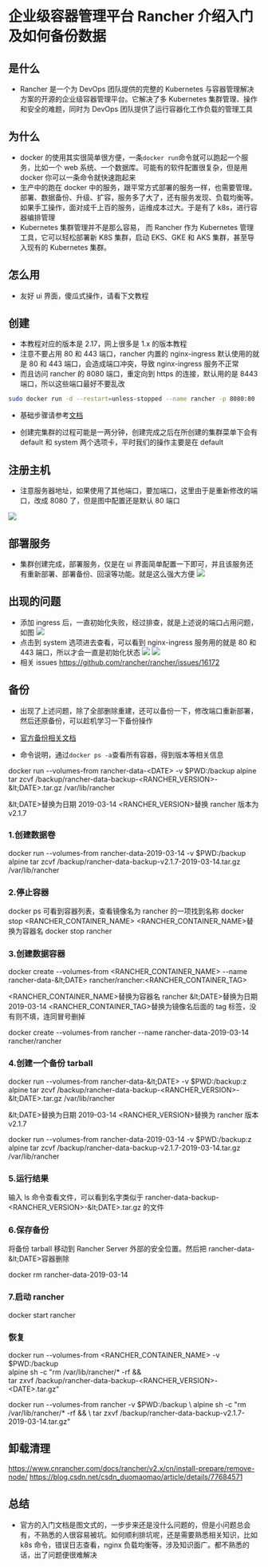 # 企业级容器管理平台 Rancher 介绍入门及如何备份数据

## 是什么

- Rancher 是一个为 DevOps 团队提供的完整的 Kubernetes 与容器管理解决方案的开源的企业级容器管理平台。它解决了多 Kubernetes 集群管理、操作和安全的难题，同时为 DevOps 团队提供了运行容器化工作负载的管理工具

## 为什么

- docker 的使用其实很简单很方便，一条`docker run`命令就可以跑起一个服务，比如一个 web 系统、一个数据库。可能有的软件配置很复杂，但是用 docker 你可以一条命令就快速跑起来
- 生产中的跑在 docker 中的服务，跟平常方式部署的服务一样，也需要管理。部署、数据备份、升级、扩容，服务多了大了，还有服务发现、负载均衡等。如果手工操作，面对成千上百的服务，运维成本过大。于是有了 k8s，进行容器编排管理
- Kubernetes 集群管理并不是那么容易， 而 Rancher 作为 Kubernetes 管理工具，它可以轻松部署新 K8S 集群，启动 EKS、GKE 和 AKS 集群，甚至导入现有的 Kubernetes 集群。

## 怎么用

- 友好 ui 界面，傻瓜式操作，请看下文教程

## 创建

- 本教程对应的版本是 2.17，网上很多是 1.x 的版本教程
- 注意不要占用 80 和 443 端口，rancher 内置的 nginx-ingress 默认使用的就是 80 和 443 端口，会造成端口冲突，导致 nginx-ingress 服务不正常
- 而且访问 rancher 的 8080 端口，重定向到 https 的连接，默认用的是 8443 端口，所以这些端口最好不要乱改

```bash
sudo docker run -d --restart=unless-stopped --name rancher -p 8080:80 -p 8443:443 rancher/rancher
```

- 基础步骤请参考[文档](https://www.cnrancher.com/docs/rancher/v2.x/cn/overview/quick-start-guide/)

- 创建完集群的过程可能是一两分钟，创建完成之后在所创建的集群菜单下会有 default 和 system 两个选项卡，平时我们的操作主要是在 default

## 注册主机

- 注意服务器地址，如果使用了其他端口，要加端口，这里由于是重新修改的端口，改成 8080 了，但是图中配置还是默认 80 端口

![ ](https://raw.githubusercontent.com/xxred/xxred.github.io/master/imgs/2019-03-14-16-19-29.png)

## 部署服务

- 集群创建完成，部署服务，仅是在 ui 界面简单配置一下即可，并且该服务还有重新部署、部署备份、回滚等功能。就是这么强大方便
  ![ ](https://raw.githubusercontent.com/xxred/xxred.github.io/master/imgs/2019-03-31-23-35-23.png)

## 出现的问题

- 添加 ingress 后，一直初始化失败，经过排查，就是上述说的端口占用问题，如图
  ![ ](https://raw.githubusercontent.com/xxred/xxred.github.io/master/imgs/2019-03-14-14-47-07.png)
- 点击到 system 选项进去查看，可以看到 nginx-ingress 服务用的就是 80 和 443 端口，所以才会一直是初始化状态
  ![ ](https://raw.githubusercontent.com/xxred/xxred.github.io/master/imgs/2019-03-14-14-49-08.png)
  ![ ](https://raw.githubusercontent.com/xxred/xxred.github.io/master/imgs/2019-03-14-14-49-39.png)
- 相关 issues https://github.com/rancher/rancher/issues/16172

## 备份

- 出现了上述问题，除了全部删除重建，还可以备份一下，修改端口重新部署，然后还原备份，可以趁机学习一下备份操作
- [官方备份相关文档](https://rancher.com/docs/rancher/v2.x/en/backups/backups/single-node-backups/)

- 命令说明，通过`docker ps -a`查看所有容器，得到版本等相关信息

docker run --volumes-from rancher-data-&lt;DATE&gt; -v \$PWD:/backup alpine tar zcvf /backup/rancher-data-backup-\<RANCHER_VERSION>-\&lt;DATE&gt;.tar.gz /var/lib/rancher

\&lt;DATE&gt;替换为日期 2019-03-14
\<RANCHER_VERSION>替换 rancher 版本为 v2.1.7

### 1.创建数据卷

docker run --volumes-from rancher-data-2019-03-14 -v \$PWD:/backup alpine tar zcvf /backup/rancher-data-backup-v2.1.7-2019-03-14.tar.gz /var/lib/rancher

### 2.停止容器

docker ps 可看到容器列表，查看镜像名为 rancher 的一项找到名称
docker stop \<RANCHER_CONTAINER_NAME>
\<RANCHER_CONTAINER_NAME>替换为容器名
docker stop rancher

### 3.创建数据容器

docker create --volumes-from \<RANCHER_CONTAINER_NAME> --name rancher-data-\&lt;DATE&gt; rancher/rancher:\<RANCHER_CONTAINER_TAG>

\<RANCHER_CONTAINER_NAME>替换为容器名 rancher
\&lt;DATE&gt;替换为日期 2019-03-14
\<RANCHER_CONTAINER_TAG>替换为镜像名后面的 tag 标签，没有则不填，连同冒号删掉

docker create --volumes-from rancher --name rancher-data-2019-03-14 rancher/rancher

### 4.创建一个备份 tarball

docker run --volumes-from rancher-data-\&lt;DATE&gt; -v \$PWD:/backup:z alpine tar zcvf /backup/rancher-data-backup-\<RANCHER_VERSION>-\&lt;DATE&gt;.tar.gz /var/lib/rancher

\&lt;DATE&gt;替换为日期 2019-03-14
\<RANCHER_VERSION>替换为 rancher 版本 v2.1.7

docker run --volumes-from rancher-data-2019-03-14 -v \$PWD:/backup:z alpine tar zcvf /backup/rancher-data-backup-v2.1.7-2019-03-14.tar.gz /var/lib/rancher

### 5.运行结果

输入 ls 命令查看文件，可以看到名字类似于 rancher-data-backup-\<RANCHER_VERSION>-\&lt;DATE&gt;.tar.gz 的文件

### 6.保存备份

将备份 tarball 移动到 Rancher Server 外部的安全位置。然后把 rancher-data-\&lt;DATE&gt;容器删除

docker rm rancher-data-2019-03-14

### 7.启动 rancher

docker start rancher

### 恢复

docker run --volumes-from <RANCHER_CONTAINER_NAME> -v \$PWD:/backup \
alpine sh -c "rm /var/lib/rancher/\* -rf && \
tar zxvf /backup/rancher-data-backup-\<RANCHER_VERSION>-&lt;DATE&gt;.tar.gz"

docker run --volumes-from rancher -v \$PWD:/backup \\
alpine sh -c "rm /var/lib/rancher/\* -rf && \\
tar zxvf /backup/rancher-data-backup-v2.1.7-2019-03-14.tar.gz"

## 卸载清理

https://www.cnrancher.com/docs/rancher/v2.x/cn/install-prepare/remove-node/
https://blog.csdn.net/csdn_duomaomao/article/details/77684571

## 总结

- 官方的入门文档是图文式的，一步步来还是没什么问题的，但是小问题总会有，不熟悉的人很容易被坑。如何顺利排坑呢，还是需要熟悉相关知识，比如 k8s 命令，错误日志查看，nginx 负载均衡等，涉及知识面广。都不熟悉的话，出了问题便很难解决
